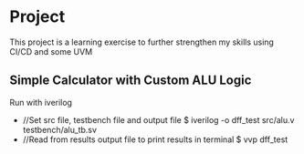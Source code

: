# Project
This project is a learning exercise to further strengthen my skills using CI/CD and some UVM

## Simple Calculator with Custom ALU Logic

Run with iverilog
- //Set src file, testbench file and output file
   $ iverilog -o dff_test src/alu.v testbench/alu_tb.sv
- //Read from results output file to print results in terminal
   $ vvp dff_test
